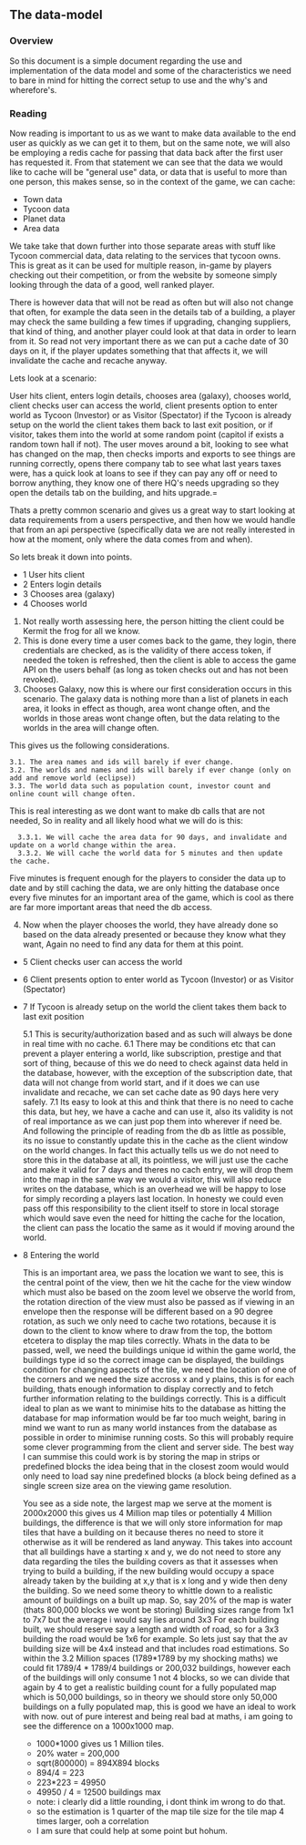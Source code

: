 ## The data-model

### Overview

So this document is a simple document regarding the use and implementation of the data model and some of the characteristics
we need to bare in mind for hitting the correct setup to use and the why's and wherefore's.

### Reading

Now reading is important to us as we want to make data available to the end user as quickly as we can get it to them, but on
the same note, we will also be employing a redis cache for passing that data back after the first user has requested it.
From that statement we can see that the data we would like to cache will be "general use" data, or data that is useful to more than one person, this makes sense, so in the context of the game, we can cache:

- Town data
- Tycoon data
- Planet data
- Area data

We take take that down further into those separate areas with stuff like Tycoon commercial data, data relating to the services that tycoon owns. This is great as it can be used for multiple reason, in-game by players checking out their competition, or from the website by someone simply looking through the data of a good, well ranked player.

There is however data that will not be read as often but will also not change that often, for example the data seen in the details tab of a building, a player may check the same building a few times if upgrading, changing suppliers, that kind of thing, and another player could look at that data in order to learn from it. So read not very important there as we can put a cache date of 30 days on it, if the player updates something that that affects it, we will invalidate the cache and recache anyway.

Lets look at a scenario:

User hits client, enters login details, chooses area (galaxy), chooses world, client checks user can access the world, client presents option to enter world as Tycoon (Investor) or as Visitor (Spectator) if the Tycoon is already setup on the world the client takes them back to last exit position, or if visitor, takes them into the world at some random point (capitol if exists a random town hall if not).
The user moves around a bit, looking to see what has changed on the map, then checks imports and exports to see things are running correctly, opens there company tab to see what last years taxes were, has a quick look at loans to see if they can pay any off or need to borrow anything, they know one of there HQ's needs upgrading so they open the details tab on the building, and hits upgrade.=

Thats a pretty common scenario and gives us a great way to start looking at data requirements from a users perspective, and then how we would handle that from an api perspective (specifically data we are not really interested in how at the moment, only where the data comes from and when).

So lets break it down into points.

- 1 User hits client
- 2 Enters login details
- 3 Chooses area (galaxy)
- 4 Chooses world

1. Not really worth assessing here, the person hitting the client could be Kermit the frog for all we know.
2. This is done every time a user comes back to the game, they login, there credentials are checked, as is the validity of there access token, if needed the token is refreshed, then the client is able to access the game API on the users behalf (as long as token checks out and has not been revoked).
3. Chooses Galaxy, now this is where our first consideration occurs in this scenario.
The galaxy data is nothing more than a list of planets in each area, it looks in effect as though, area wont change often, and the worlds in those areas wont change often, but the data relating to the worlds in the area will change often.

This gives us the following considerations.

    3.1. The area names and ids will barely if ever change.
    3.2. The worlds and names and ids will barely if ever change (only on add and remove world (eclipse))
    3.3. The world data such as population count, investor count and online count will change often. 

This is real interesting as we dont want to make db calls that are not needed, So in reality and all likely hood what we will do is this:

      3.3.1. We will cache the area data for 90 days, and invalidate and update on a world change within the area.
      3.3.2. We will cache the world data for 5 minutes and then update the cache.

Five minutes is frequent enough for the players to consider the data up to date and by still caching the data, we are only     hitting the database once every five minutes for an important area of the game, which is cool as there are far more important areas that need the db access.

4. Now when the player chooses the world, they have already done so based on the data already presented or because they know what they want, Again no need to find any data for them at this point.

- 5 Client checks user can access the world
- 6 Client presents option to enter world as Tycoon (Investor) or as Visitor (Spectator)
- 7 If Tycoon is already setup on the world the client takes them back to last exit position

    5.1 This is security/authorization based and as such will always be done in real time with no cache.
    6.1 There may be conditions etc that can prevent a player entering a world, like subscription, prestige and that sort of thing, because of this we do need to check against data held in the database, however, with the exception of the subscription date, that data will not change from world start, and if it does we can use invalidate and recache, we can set cache date as 90 days here very safely.
    7.1 Its easy to look at this and think that there is no need to cache this data, but hey, we have a cache and can use it, also its validity is not of real importance as we can just pop them into wherever if need be. And following the principle of reading from the db as little as possible, its no issue to constantly update this in the cache as the client window on the world changes. In fact this actually tells us we do not need to store this in the database at all, its pointless, we will just use the cache and make it valid for 7 days and theres no cach entry, we will drop them into the map in the same way we would a visitor, this will also reduce writes on the database, which is an overhead we will be happy to lose for simply recording a players last location. In honesty we could even pass off this responsibility to the client itself to store in local storage which would save even the need for hitting the cache for the location, the client can pass the locatio the same as it would if moving around the world.
    
- 8 Entering the world

    This is an important area, we pass the location we want to see, this is the central point of the view, then we hit the cache for the view window which must also be based on the zoom level we observe the world from, the rotation direction of the view must also be passed as if viewing in an envelope then the response will be different based on a 90 degree rotation, as such we only need to cache two rotations, because it is down to the client to know where to draw from the top, the bottom etcetera to display the map tiles correctly.
    Whats in the data to be passed, well, we need the buildings unique id within the game world, the buildings type id so the correct image can be displayed, the buildings condition for changing aspects of the tile, we need the location of one of the corners and we need the size accross x and y plains, this is for each building, thats enough information to display correctly and to fetch further information relating to the buildings correctly.
    This is a difficult ideal to plan as we want to minimise hits to the database as hitting the database for map information would be far too much weight, baring in mind we want to run as many world instances from the database as possible in order to minimise running costs.
    So this will probably require some clever programming from the client and server side.
    The best way I can summise this could work is by storing the map in strips or predefined blocks the idea being that in the closest zoom would would only need to load say nine predefined blocks (a block being defined as a single screen size area on the viewing game resolution.
    
    You see as a side note, the largest map we serve at the moment is 2000x2000 this gives us 4 Million map tiles or potentially 4 Million buildings, the difference is that we will only store information for map tiles that have a building on it because theres no need to store it otherwise as it will be rendered as land anyway.
    This takes into account that all buildings have a starting x and y, we do not need to store any data regarding the tiles the building covers as that it assesses when trying to build a building, if the new building would occupy a space already taken by the building at x,y that is x long and y wide then deny the building.
    So we need some theory to whittle down to a realistic amount of buildings on a built up map.
    So, say 20% of the map is water (thats 800,000 blocks we wont be storing)
    Building sizes range from 1x1 to 7x7 but the average i would say lies around 3x3
    For each building built, we should reserve say a length and width of road, so for a 3x3 building the road would be 1x6 for example. So lets just say that the av building size will be 4x4 instead and that includes road estimations.
    So within the 3.2 Million spaces (1789*1789 by my shocking maths) we could fit 1789/4 * 1789/4 buildings or 200,032 buildings, however each of the buildings will only consume 1 not 4 blocks, so we can divide that again by 4 to get a realistic building count for a fully populated map which is 50,000 buildings, so in theory we should store only 50,000 buildings on a fully populated map, this is good we have an ideal to work with now.
    out of pure interest and being real bad at maths, i am going to see the difference on a 1000x1000 map.
    - 1000*1000 gives us 1 Million tiles.
    - 20% water = 200,000
    - sqrt(800000) = 894X894 blocks
    - 894/4 = 223
    - 223*223 = 49950
    - 49950 / 4 = 12500 buildings max
    - note: i clearly did a little rounding, i dont think im wrong to do that.
    - so the estimation is 1 quarter of the map tile size for the tile map 4 times larger, ooh a correlation
    - I am sure that could help at some point but hohum.
    
    
    
    

